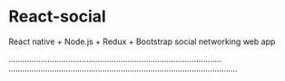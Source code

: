 # React-social
React native + Node.js + Redux + Bootstrap social networking web app

.............................................................................................
....................................................................................................